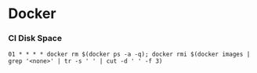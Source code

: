 Docker
========

### CI Disk Space

``` 01 * * * * docker rm $(docker ps -a -q); docker rmi $(docker images | grep '<none>' | tr -s ' ' | cut -d ' ' -f 3) ```
